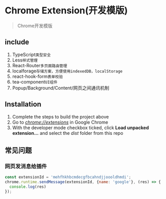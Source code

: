 # Chrome Extension(开发模版)

> Chrome开发模版

## include

1. TypeScript`类型安全`
2. Less`样式管理`
3. React-Router`多页面路由管理`
4. localforage`存储方案，方便使用indexedDB，localStorage`
5. react-hook-form`表单校验`
6. tea-component`UI组件`
7. Popup/Background/Content/网页之间通讯机制

## Installation

1. Complete the steps to build the project above
2. Go to [_chrome://extensions_](chrome://extensions) in Google Chrome
3. With the developer mode checkbox ticked, click **Load unpacked extension...** and select the _dist_ folder from this
   repo

## 常见问题

### 网页发消息给插件

```javascript
const extensionId = 'mehfhkhbcmdecgfbcahndjjoooldhmdi';
chrome.runtime.sendMessage(extensionId, {name: 'google'}, (res) => {
  console.log(res)
});
```
